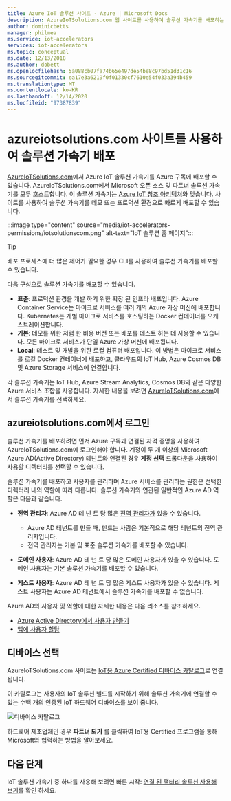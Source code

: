 ```yaml
---
title: Azure IoT 솔루션 사이트 - Azure | Microsoft Docs
description: AzureIoTSolutions.com 웹 사이트를 사용하여 솔루션 가속기를 배포하는 방법에 대해 설명합니다.
author: dominicbetts
manager: philmea
ms.service: iot-accelerators
services: iot-accelerators
ms.topic: conceptual
ms.date: 12/13/2018
ms.author: dobett
ms.openlocfilehash: 5a088cb07fa74b65e497de54be8c97bd51d31c16
ms.sourcegitcommit: ea17e3a6219f0f01330cf7610e54f033a394b459
ms.translationtype: MT
ms.contentlocale: ko-KR
ms.lasthandoff: 12/14/2020
ms.locfileid: "97387839"
---
```

# <a name="use-the-azureiotsolutionscom-site-to-deploy-your-solution-accelerator"></a>azureiotsolutions.com 사이트를 사용하여 솔루션 가속기 배포

[AzureIoTSolutions.com](https://www.azureiotsolutions.com/Accelerators)에서 Azure IoT 솔루션 가속기를 Azure 구독에 배포할 수 있습니다. AzureIoTSolutions.com에서 Microsoft 오픈 소스 및 파트너 솔루션 가속기를 모두 호스트합니다. 이 솔루션 가속기는 [Azure IoT 참조 아키텍처](/azure/architecture/reference-architectures/iot)와 맞습니다. 사이트를 사용하여 솔루션 가속기를 데모 또는 프로덕션 환경으로 빠르게 배포할 수 있습니다.

:::image type="content" source="media/iot-accelerators-permissions/iotsolutionscom.png" alt-text="IoT 솔루션 홈 페이지":::

> [!TIP]
> 배포 프로세스에 더 많은 제어가 필요한 경우 CLI를 사용하여 솔루션 가속기를 배포할 수 있습니다.

다음 구성으로 솔루션 가속기를 배포할 수 있습니다.

* **표준**: 프로덕션 환경을 개발 하기 위한 확장 된 인프라 배포입니다. Azure Container Service는 마이크로 서비스를 여러 개의 Azure 가상 머신에 배포합니다. Kubernetes는 개별 마이크로 서비스를 호스팅하는 Docker 컨테이너를 오케스트레이션합니다.
* **기본**: 데모를 위한 저렴 한 비용 버전 또는 배포를 테스트 하는 데 사용할 수 있습니다. 모든 마이크로 서비스가 단일 Azure 가상 머신에 배포됩니다.
* **Local**: 테스트 및 개발을 위한 로컬 컴퓨터 배포입니다. 이 방법은 마이크로 서비스를 로컬 Docker 컨테이너에 배포하고, 클라우드의 IoT Hub, Azure Cosmos DB 및 Azure Storage 서비스에 연결합니다.

각 솔루션 가속기는 IoT Hub, Azure Stream Analytics, Cosmos DB와 같은 다양한 Azure 서비스 조합을 사용합니다. 자세한 내용을 보려면 [AzureIoTSolutions.com](https://www.azureiotsolutions.com/Accelerators)에서 솔루션 가속기를 선택하세요.

## <a name="sign-in-at-azureiotsolutionscom"></a>azureiotsolutions.com에서 로그인

솔루션 가속기를 배포하려면 먼저 Azure 구독과 연결된 자격 증명을 사용하여 AzureIoTSolutions.com에 로그인해야 합니다. 계정이 두 개 이상의 Microsoft Azure AD(Active Directory) 테넌트와 연결된 경우 **계정 선택** 드롭다운을 사용하여 사용할 디렉터리를 선택할 수 있습니다.

솔루션 가속기를 배포하고 사용자를 관리하며 Azure 서비스를 관리하는 권한은 선택한 디렉터리 내의 역할에 따라 다릅니다. 솔루션 가속기와 연관된 일반적인 Azure AD 역할은 다음과 같습니다.

* **전역 관리자**: Azure AD 테 넌 트 당 많은 [전역 관리자가](../active-directory/roles/permissions-reference.md) 있을 수 있습니다.

  * Azure AD 테넌트를 만들 때, 만드는 사람은 기본적으로 해당 테넌트의 전역 관리자입니다.
  * 전역 관리자는 기본 및 표준 솔루션 가속기를 배포할 수 있습니다.

* **도메인 사용자**: Azure AD 테 넌 트 당 많은 도메인 사용자가 있을 수 있습니다. 도메인 사용자는 기본 솔루션 가속기를 배포할 수 있습니다.

* **게스트 사용자**: Azure AD 테 넌 트 당 많은 게스트 사용자가 있을 수 있습니다. 게스트 사용자는 Azure AD 테넌트에서 솔루션 가속기를 배포할 수 없습니다.

Azure AD의 사용자 및 역할에 대한 자세한 내용은 다음 리소스를 참조하세요.

* [Azure Active Directory에서 사용자 만들기](../active-directory/fundamentals/active-directory-users-profile-azure-portal.md)
* [앱에 사용자 할당](../active-directory/manage-apps/assign-user-or-group-access-portal.md)

## <a name="choose-your-device"></a>디바이스 선택

AzureIoTSolutions.com 사이트는 [IoT용 Azure Certified 디바이스 카탈로그](https://catalog.azureiotsolutions.com/)로 연결됩니다.

이 카탈로그는 사용자의 IoT 솔루션 빌드를 시작하기 위해 솔루션 가속기에 연결할 수 있는 수백 개의 인증된 IoT 하드웨어 디바이스를 보여 줍니다.

![디바이스 카탈로그](media/iot-accelerators-permissions/devicecatalog.png)

하드웨어 제조업체인 경우 **파트너 되기** 를 클릭하여 IoT용 Certified 프로그램을 통해 Microsoft와 협력하는 방법을 알아보세요.

## <a name="next-steps"></a>다음 단계

IoT 솔루션 가속기 중 하나를 사용해 보려면 빠른 시작: [연결 된 팩터리 솔루션 사용해 보기](quickstart-connected-factory-deploy.md)를 확인 하세요.
